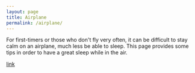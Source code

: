 ```yaml
---
layout: page
title: Airplane
permalink: /airplane/
---
```


For first-timers or those who don't fly very often, it can be difficult to stay calm on an airplane, much less be able to sleep. This page provides some tips in order to have a great sleep while in the air.

[link](/about/)